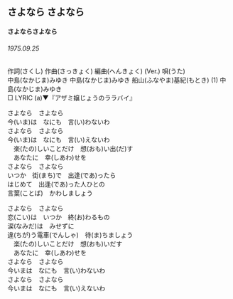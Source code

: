 ## さよなら さよなら
#### さよならさよなら
###### 1975.09.25


作詞(さくし)   作曲(さっきょく) 編曲(へんきょく) (Ver.)  唄(うた)  
中島(なかじま)みゆき   中島(なかじま)みゆき   船山(ふなやま)基紀(もとき) (1) 中島(なかじま)みゆき   
□ LYRIC (a)▼『アザミ嬢じょうのララバイ』  


さよなら　さよなら  
今(いま)は　なにも　言(い)わないわ  
さよなら　さよなら  
今(いま)は　なにも　言(い)えないわ  
　楽(たの)しいことだけ　想(おも)い出(だ)す  
　あなたに　幸(しあわ)せを  
さよなら　さよなら  
いつか　街(まち)で　出逢(であ)ったら  
はじめて　出逢(であ)った人ひとの  
言葉(ことば)　かわしましょう  
  
さよなら　さよなら  
恋(こい)は　いつか　終(お)わるもの  
涙(なみだ)は　みせずに  
違(ちが)う電車(でんしゃ)　待(ま)ちましょう  
　楽(たの)しいことだけ　想(おも)いだす  
　あなたに　幸(しあわ)せを  
さよなら　さよなら  
今いまは　なにも　言(い)わないわ  
さよなら　さよなら  
今いまは　なにも　言(い)えないわ  
